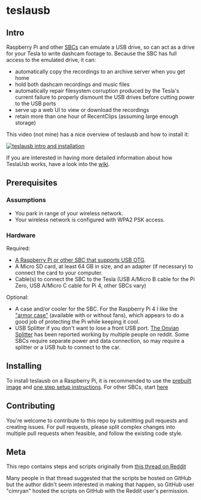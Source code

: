 # teslausb

## Intro

Raspberry Pi and other [SBCs](a "Single Board Computers") can emulate a USB drive, so can act as a drive for your Tesla to write dashcam footage to. Because the SBC has full access to the emulated drive, it can:
* automatically copy the recordings to an archive server when you get home
* hold both dashcam recordings and music files
* automatically repair filesystem corruption produced by the Tesla's current failure to properly dismount the USB drives before cutting power to the USB ports
* serve up a web UI to view or download the recordings
* retain more than one hour of RecentClips (assuming large enough storage)

This video (not mine) has a nice overview of teslausb and how to install it:

[![teslausb intro and installation](http://img.youtube.com/vi/ETs6r1vKTO8/0.jpg)](http://www.youtube.com/watch?v=ETs6r1vKTO8 "teslausb intro and installation")

If you are interested in having more detailed information about how TeslaUsb works, have a look into the [wiki](https://github.com/marcone/teslausb/wiki).

## Prerequisites

### Assumptions

* You park in range of your wireless network.
* Your wireless network is configured with WPA2 PSK access.

### Hardware

Required:
* [A Raspberry Pi or other SBC that supports USB OTG](https://github.com/marcone/teslausb/wiki/Hardware).
* A Micro SD card, at least 64 GB in size, and an adapter (if necessary) to connect the card to your computer.
* Cable(s) to connect the SBC to the Tesla (USB A/Micro B cable for the Pi Zero, USB A/Micro C cable for Pi 4, other SBCs vary)

Optional:
* A case and/or cooler for the SBC. For the Raspberry Pi 4 I like the ["armor case"](https://www.amazon.com/s?k=Raspberry+Pi+4+Armor+Case) (available with or without fans), which appears to do a good job of protecting the Pi while keeping it cool.
* USB Splitter if you don't want to lose a front USB port. [The Onvian Splitter](https://www.amazon.com/gp/product/B01KX4TKH6) has been reported working by multiple people on reddit. Some SBCs require separate power and data connection, so may require a splitter or a USB hub to connect to the car.


## Installing

To install teslausb on a Raspberry Pi, it is recommended to use the [prebuilt image](https://github.com/marcone/teslausb/releases) and [one step setup instructions](doc/OneStepSetup.md). For other SBCs, start [here](https://github.com/marcone/teslausb/wiki/Installation)

## Contributing

You're welcome to contribute to this repo by submitting pull requests and creating issues.
For pull requests, please split complex changes into multiple pull requests when feasible, and follow the existing code style.

## Meta

This repo contains steps and scripts originally from [this thread on Reddit]( https://www.reddit.com/r/teslamotors/comments/9m9gyk/build_a_smart_usb_drive_for_your_tesla_dash_cam/)

Many people in that thread suggested that the scripts be hosted on GitHub but the author didn't seem interested in making that happen, so GitHub user "cimryan" hosted the scripts on GitHub with the Reddit user's permission.
